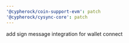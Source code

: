 ```yaml
---
'@cypherock/coin-support-evm': patch
'@cypherock/cysync-core': patch
---
```


add sign message integration for wallet connect
